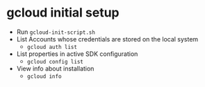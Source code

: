 # gcloud initial setup

- Run `gcloud-init-script.sh`
- List Accounts whose credentials are stored on the local system
	- `gcloud auth list`
- List properties in active SDK configuration
	- `gcloud config list`
- View info about installation
	- `gcloud info`

